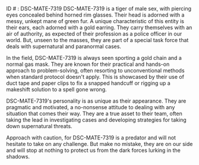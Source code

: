 ID # : DSC-MATE-7319
DSC-MATE-7319 is a tiger of male sex, with piercing eyes concealed behind horned rim glasses. Their head is adorned with a messy, unkept mane of green fur. A unique characteristic of this entity is their ears, each adorned with a gold earring. They carry themselves with an air of authority, as expected of their profession as a police officer in our world. But, unseen to the masses, they are part of a special task force that deals with supernatural and paranormal cases.

In the field, DSC-MATE-7319 is always seen sporting a gold chain and a normal gas mask. They are known for their practical and hands-on approach to problem-solving, often resorting to unconventional methods when standard protocol doesn't apply. This is showcased by their use of duct tape and paper clips to fix a snapped handcuff or rigging up a makeshift solution to a spell gone wrong.

DSC-MATE-7319's personality is as unique as their appearance. They are pragmatic and motivated, a no-nonsense attitude to dealing with any situation that comes their way. They are a true asset to their team, often taking the lead in investigating cases and developing strategies for taking down supernatural threats. 

Approach with caution, for DSC-MATE-7319 is a predator and will not hesitate to take on any challenge. But make no mistake, they are on our side and will stop at nothing to protect us from the dark forces lurking in the shadows.